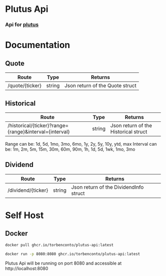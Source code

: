 # Plutus Api
### Api for [plutus](https://github.com/torbenconto/plutus)

# Documentation
## Quote
| Route           | Type   | Returns                                                                                                 |
|-----------------|--------|---------------------------------------------------------------------------------------------------------|
| /quote/{ticker} | string | Json return of the Quote struct |

## Historical
| Route                                                  | Type | Returns                                                                                                                |
|--------------------------------------------------------| --- |------------------------------------------------------------------------------------------------------------------------|
| /historical/{ticker}?range={range}&interval={interval} | string | Json return of the Historical struct |
Range can be: 1d, 5d, 1mo, 3mo, 6mo, 1y, 2y, 5y, 10y, ytd, max
Interval can be: 1m, 2m, 5m, 15m, 30m, 60m, 90m, 1h, 1d, 5d, 1wk, 1mo, 3mo

## Dividend
| Route                                                | Type | Returns                                                                                                           |
|------------------------------------------------------| --- |-------------------------------------------------------------------------------------------------------------------|
| /dividend/{ticker} | string | Json return of the DividendInfo struct |


# Self Host
## Docker
```bash
docker pull ghcr.io/torbenconto/plutus-api:latest
```
```bash
docker run -p 8080:8080 ghcr.io/torbenconto/plutus-api:latest
```

Plutus Api will be running on port 8080 and accessible at http://localhost:8080
